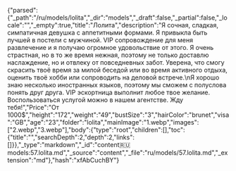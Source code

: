 {"parsed":{"_path":"/ru/models/lolita","_dir":"models","_draft":false,"_partial":false,"_locale":"","_empty":true,"title":"Лолита","description":"Я сочная, сладкая, симпатичная девушка с аппетитными формами. Я привыкла быть лучшей в постели с мужчиной. VIP сопровождение для меня развлечение и я получаю огромное удовольствие от этого. Я очень страстная, но в то же время нежная, поэтому не только доставлю наслаждение, но и отвлеку от повседневных забот. Уверена, что смогу скрасить твоё время за милой беседой или во время активного отдыха, оценить твоё хобби или сопроводить на деловой встрече.\nЯ хорошо знаю несколько иностранных языков, поэтому мы сможем с полуслова понять друг друга. VIP эскортница выполнит любое твое желание. Воспользоваться услугой можно в нашем агентстве. Жду тебя!","Price":"От 1000$","height":"172","weight":"49","bustSize":"3","hairColor":"brunet","visa":"GB","age":"23","folder":"lolita","mainImage":"1.webp","images":["2.webp","3.webp"],"body":{"type":"root","children":[],"toc":{"title":"","searchDepth":2,"depth":2,"links":[]}},"_type":"markdown","_id":"content:ru:models:57.lolita.md","_source":"content","_file":"ru/models/57.lolita.md","_extension":"md"},"hash":"xfAbCuchBY"}